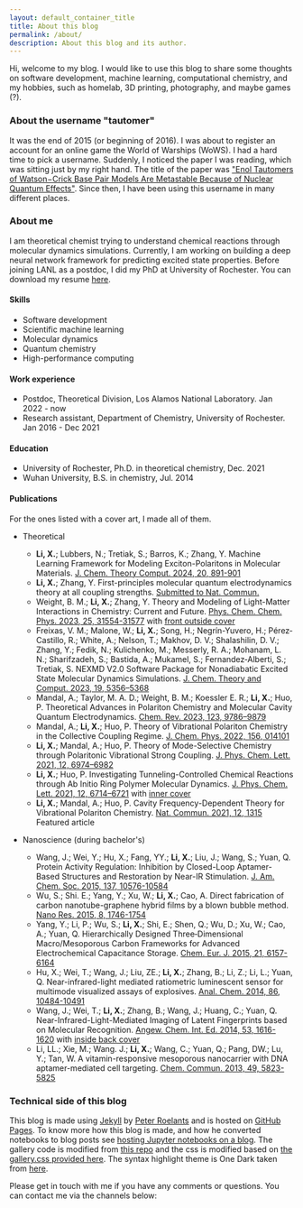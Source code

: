 ```yaml
---
layout: default_container_title
title: About this blog
permalink: /about/
description: About this blog and its author.
---
```


Hi, welcome to my blog. I would like to use this blog to share some thoughts on
software development, machine learning, computational chemistry, and my hobbies,
such as homelab, 3D printing, photography, and maybe games (?).

### About the username "tautomer"

It was the end of 2015 (or beginning of 2016). I was about to register an
account for an online game the World of Warships (WoWS). I had a hard time to
pick a username. Suddenly, I noticed the paper I was reading, which was sitting
just by my right hand. The title of the paper was ["Enol Tautomers of Watson−Crick Base Pair Models Are Metastable Because of Nuclear Quantum Effects"][tautomer_paper].
Since then, I have been using this username in many different places.

### About me

I am theoretical chemist trying to understand chemical reactions through
molecular dynamics simulations. Currently, I am working on building a deep
neural network framework for predicting excited state properties. Before joining
LANL as a postdoc, I did my PhD at University of Rochester. You can download my
resume [here][resume].

#### Skills

* Software development
* Scientific machine learning
* Molecular dynamics
* Quantum chemistry
* High-performance computing

#### Work experience

* Postdoc, Theoretical Division, Los Alamos National Laboratory. Jan 2022 - now
* Research assistant, Department of Chemistry, University of Rochester. Jan 2016
  \- Dec 2021

#### Education

* University of Rochester, Ph.D. in theoretical chemistry, Dec. 2021
* Wuhan University, B.S. in chemistry, Jul. 2014

#### Publications

For the ones listed with a cover art, I made all of them.

* Theoretical 
  * **Li, X.**; Lubbers, N.; Tretiak, S.; Barros, K.; Zhang, Y. Machine Learning
    Framework for Modeling Exciton-Polaritons in Molecular Materials. [J. Chem.
    Theory Comput. 2024, 20,
    891-901](https://pubs.acs.org/doi/full/10.1021/acs.jctc.3c01068)
  * **Li, X.**; Zhang, Y. First-principles molecular quantum electrodynamics
    theory at all coupling strengths. [Submitted to Nat.
    Commun.](https://arxiv.org/abs/2310.18228)
  * Weight, B. M.; **Li, X.**; Zhang, Y. Theory and Modeling of Light-Matter
    Interactions in Chemistry: Current and Future. [Phys. Chem. Chem. Phys. 2023,
    25,
    31554-31577](https://pubs.rsc.org/en/content/articlehtml/2023/cp/d3cp01415k)
    with [front outside cover](https://doi.org/10.1039/D3CP90238B)
  * Freixas, V. M.; Malone, W.; **Li, X.**; Song, H.; Negrín-Yuvero, H.;
    Pérez‐Castillo, R.; White, A.; Nelson, T.; Makhov, D. V.; Shalashilin, D. V.;
    Zhang, Y.; Fedik, N.; Kulichenko, M.; Messerly, R. A.; Mohanam, L. N.;
    Sharifzadeh, S.; Bastida, A.; Mukamel, S.; Fernandez‐Alberti, S.; Tretiak, S.
    NEXMD V2.0 Software Package for Nonadiabatic Excited State Molecular Dynamics
    Simulations. [J. Chem. Theory and Comput. 2023, 19,
    5356–5368](https://pubs.acs.org/doi/10.1021/acs.jctc.3c00583)
  * Mandal, A.; Taylor, M. A. D.; Weight, B. M.; Koessler E. R.; **Li, X.**; Huo,
    P. Theoretical Advances in Polariton Chemistry and Molecular Cavity Quantum
    Electrodynamics. [Chem. Rev. 2023, 123,
    9786–9879](https://pubs.acs.org/doi/full/10.1021/acs.chemrev.2c00855) 
  * Mandal, A.; **Li, X.**; Huo, P. Theory of Vibrational Polariton Chemistry in
    the Collective Coupling Regime. [J. Chem. Phys. 2022, 156,
    014101](https://doi.org/10.1063/5.0074106)
  * **Li, X.**; Mandal, A.; Huo, P. Theory of Mode-Selective Chemistry through
    Polaritonic Vibrational Strong Coupling. [J. Phys. Chem. Lett. 2021, 12,
    6974–6982](https://pubs.acs.org/doi/full/10.1021/acs.jpclett.1c01847)
  * **Li, X.**; Huo, P. Investigating Tunneling-Controlled Chemical Reactions
    through Ab Initio Ring Polymer Molecular Dynamics. [J. Phys. Chem. Lett. 2021,
    12, 6714–6721](https://pubs.acs.org/doi/full/10.1021/acs.jpclett.1c01630) with
    [inner cover](https://pubs.acs.org/cms/10.1021/jpclcd.2021.12.issue-28/asset/jpclcd.2021.12.issue-28.xlargecover-2.jpg)
  * **Li, X.**; Mandal, A.; Huo, P. Cavity Frequency-Dependent Theory for
    Vibrational Polariton Chemistry. [Nat. Commun. 2021, 12,
    1315](https://www.nature.com/articles/s41467-021-21610-) Featured article

* Nanoscience (during bachelor's)

  * Wang, J.; Wei, Y.; Hu, X.; Fang, YY.; **Li, X.**; Liu, J.; Wang, S.; Yuan,
    Q. Protein Activity Regulation: Inhibition by Closed-Loop Aptamer-Based
    Structures and Restoration by Near-IR Stimulation. [J. Am. Chem. Soc. 2015,
    137, 10576-10584](https://pubs.acs.org/doi/abs/10.1021/jacs.5b04894)
  * Wu, S.; Shi. E.; Yang, Y.; Xu, W.; **Li, X.**; Cao, A. Direct fabrication
    of carbon nanotube-graphene hybrid films by a blown bubble method. [Nano Res.
    2015, 8,
    1746-1754](https://link.springer.com/article/10.1007/s12274-014-0679-5) 
  * Yang, Y.; Li, P.; Wu, S.; **Li, X.**; Shi, E.; Shen, Q.; Wu, D.; Xu, W.;
    Cao, A.; Yuan, Q. Hierarchically Designed Three‐Dimensional
    Macro/Mesoporous Carbon Frameworks for Advanced Electrochemical Capacitance
    Storage. [Chem. Eur. J. 2015, 21,
    6157-6164](https://chemistry-europe.onlinelibrary.wiley.com/doi/abs/10.1002/chem.201406199)
  * Hu, X.; Wei, T.; Wang, J.; Liu, ZE.; **Li, X.**; Zhang, B.; Li, Z.; Li, L.;
    Yuan, Q. Near-infrared-light mediated ratiometric luminescent sensor for
    multimode visualized assays of explosives. [Anal. Chem. 2014, 86,
    10484-10491](https://pubs.acs.org/doi/abs/10.1021/ac5032308)
  * Wang, J.; Wei, T.; **Li, X.**; Zhang, B.; Wang, J.; Huang, C.; Yuan, Q.
    Near-Infrared-Light-Mediated Imaging of Latent Fingerprints based on
    Molecular Recognition. [Angew. Chem. Int. Ed. 2014, 53,
    1616-1620](https://onlinelibrary.wiley.com/doi/10.1002/anie.201308843) with
    [inside back cover](https://onlinelibrary.wiley.com/doi/10.1002/anie.201400193)
  * Li, LL.; Xie, M.; Wang. J.; **Li, X.**; Wang, C.; Yuan, Q.; Pang, DW.; Lu,
    Y.; Tan, W. A vitamin-responsive mesoporous nanocarrier with DNA
    aptamer-mediated cell targeting. [Chem. Commun. 2013, 49,
    5823-5825](https://pubs.rsc.org/en/content/articlelanding/2013/cc/c3cc41072b/unauth)

### Technical side of this blog

This blog is made using [Jekyll][jekyll] by [Peter Roelants][peterroelants] and
is hosted on [GitHub Pages][gh_pages]. To know more how this blog is made, and
how he converted notebooks to blog posts see [hosting Jupyter notebooks on a
blog][tech]. The gallery code is modified from [this repo][gallery] and the css
is modified based on [the gallery.css provided here][gallery_css]. The syntax
highlight theme is One Dark taken from [here][syntax_css].

Please get in touch with me if you have any comments or questions. You can
contact me via the channels below:

<span>
	<a href="https://github.com/{{ site.github_username }}" target="_blank"><i class="fab fa-github fa-3x fa-fw"></i></a>
	<a href="https://www.linkedin.com/in/{{ site.linkedin_username }}/" target="_blank"><i class="fab fa-linkedin fa-3x fa-fw"></i></a>
	<a href="https://twitter.com/{{ site.twitter_username }}" target="_blank"><i class="fab fa-twitter fa-3x fa-fw"></i></a>
	<a href="https://www.instagram.com/{{ site.instagram_username }}/" target="_blank"><i class="fab fa-instagram fa-3x fa-fw"></i></a>
	<a href="mailto:{{ site.email }}" target="_blank"><i class="fas fa-envelope fa-3x fa-fw"></i></a>
</span>

[jekyll]: https://help.github.com/articles/using-jekyll-with-pages/
[peterroelants]: https://github.com/peterroelants
[gh_pages]: https://pages.github.com/
[tech]: https://peterroelants.github.io/posts/about-this-blog/
[gallery]: https://github.com/opieters/jekyll-image-gallery-example
[syntax_css]: https://github.com/mgyongyosi/OneDarkJekyll/blob/master/syntax-one-dark.css
[gallery_css]: https://github.com/mtailanian/mtailanian.github.io
[tautomer_paper]: https://pubs.acs.org/doi/10.1021/ja102004b
[resume]: /assets/files/Resume_Xinyang_Li.pdf